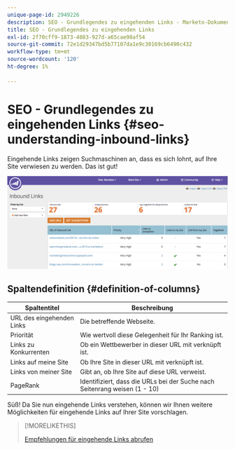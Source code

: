 ```yaml
---
unique-page-id: 2949226
description: SEO - Grundlegendes zu eingehenden Links - Marketo-Dokumente - Produktdokumentation
title: SEO - Grundlegendes zu eingehenden Links
exl-id: 2f70cff9-1873-4083-927d-a65cae98af54
source-git-commit: 72e1d29347bd5b77107da1e9c30169cb6490c432
workflow-type: tm+mt
source-wordcount: '120'
ht-degree: 1%

---
```


# SEO - Grundlegendes zu eingehenden Links {#seo-understanding-inbound-links}

Eingehende Links zeigen Suchmaschinen an, dass es sich lohnt, auf Ihre Site verwiesen zu werden. Das ist gut!

![](assets/image2014-9-18-13-3a18-3a10.png)

## Spaltendefinition {#definition-of-columns}

| Spaltentitel | Beschreibung |
|---|---|
| URL des eingehenden Links | Die betreffende Webseite. |
| Priorität | Wie wertvoll diese Gelegenheit für Ihr Ranking ist. |
| Links zu Konkurrenten | Ob ein Wettbewerber in dieser URL mit verknüpft ist. |
| Links auf meine Site | Ob Ihre Site in dieser URL mit verknüpft ist. |
| Links von meiner Site | Gibt an, ob Ihre Site auf diese URL verweist. |
| PageRank | Identifiziert, dass die URLs bei der Suche nach Seitenrang weisen (1 - 10) |

Süß! Da Sie nun eingehende Links verstehen, können wir Ihnen weitere Möglichkeiten für eingehende Links auf Ihrer Site vorschlagen.

>[!MORELIKETHIS]
>
>[Empfehlungen für eingehende Links abrufen](/help/marketo/product-docs/additional-apps/seo/inbound-links/seo-get-inbound-link-suggestions.md)
